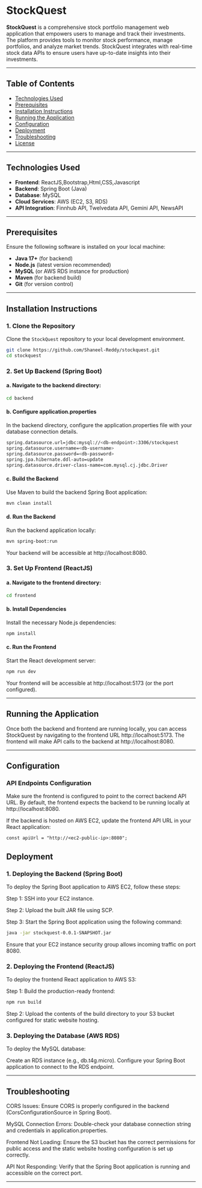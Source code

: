 # StockQuest

**StockQuest** is a comprehensive stock portfolio management web application that empowers users to manage and track their investments. The platform provides tools to monitor stock performance, manage portfolios, and analyze market trends. StockQuest integrates with real-time stock data APIs to ensure users have up-to-date insights into their investments.

---

## Table of Contents

- [Technologies Used](#technologies-used)
- [Prerequisites](#prerequisites)
- [Installation Instructions](#installation-instructions)
- [Running the Application](#running-the-application)
- [Configuration](#configuration)
- [Deployment](#deployment)
- [Troubleshooting](#troubleshooting)
- [License](#license)

---

## Technologies Used

- **Frontend**: ReactJS,Bootstrap,Html,CSS,Javascript
- **Backend**: Spring Boot (Java)
- **Database**: MySQL
- **Cloud Services**: AWS (EC2, S3, RDS)
- **API Integration**: Finnhub API, Twelvedata API, Gemini API, NewsAPI 

---

## Prerequisites

Ensure the following software is installed on your local machine:

- **Java 17+** (for backend)
- **Node.js** (latest version recommended)
- **MySQL** (or AWS RDS instance for production)
- **Maven** (for backend build)
- **Git** (for version control)

---

## Installation Instructions

### 1. Clone the Repository

Clone the `StockQuest` repository to your local development environment.

```bash
git clone https://github.com/Shaneel-Reddy/stockquest.git
cd stockquest
```

### 2. Set Up Backend (Spring Boot)

#### a. Navigate to the backend directory:

```bash
cd backend
```

#### b. Configure application.properties
In the backend directory, configure the application.properties file with your database connection details.
```bash
spring.datasource.url=jdbc:mysql://<db-endpoint>:3306/stockquest
spring.datasource.username=<db-username>
spring.datasource.password=<db-password>
spring.jpa.hibernate.ddl-auto=update
spring.datasource.driver-class-name=com.mysql.cj.jdbc.Driver
```

#### c. Build the Backend
Use Maven to build the backend Spring Boot application:

```bash
mvn clean install
```

#### d. Run the Backend
Run the backend application locally:

```bash
mvn spring-boot:run
```
Your backend will be accessible at http://localhost:8080.

### 3. Set Up Frontend (ReactJS)
#### a. Navigate to the frontend directory:
```bash
cd frontend
```
#### b. Install Dependencies
Install the necessary Node.js dependencies:

```bash
npm install
```
#### c. Run the Frontend
Start the React development server:

```bash
npm run dev
```
Your frontend will be accessible at http://localhost:5173 (or the port configured).

---

## Running the Application
Once both the backend and frontend are running locally, you can access StockQuest by navigating to the frontend URL http://localhost:5173. The frontend will make API calls to the backend at http://localhost:8080.

---

## Configuration
### API Endpoints Configuration
Make sure the frontend is configured to point to the correct backend API URL. By default, the frontend expects the backend to be running locally at http://localhost:8080.

If the backend is hosted on AWS EC2, update the frontend API URL in your React application:
```
const apiUrl = "http://<ec2-public-ip>:8080";
```

## Deployment
### 1. Deploying the Backend (Spring Boot)
To deploy the Spring Boot application to AWS EC2, follow these steps:

Step 1: SSH into your EC2 instance.

Step 2: Upload the built JAR file using SCP.

Step 3: Start the Spring Boot application using the following command:
```bash
java -jar stockquest-0.0.1-SNAPSHOT.jar
```
Ensure that your EC2 instance security group allows incoming traffic on port 8080.

### 2. Deploying the Frontend (ReactJS)
To deploy the frontend React application to AWS S3:

Step 1: Build the production-ready frontend:
```bash
npm run build
```
Step 2: Upload the contents of the build directory to your S3 bucket configured for static website hosting.
### 3. Deploying the Database (AWS RDS)
To deploy the MySQL database:

Create an RDS instance (e.g., db.t4g.micro).
Configure your Spring Boot application to connect to the RDS endpoint.

--- 

## Troubleshooting
CORS Issues: Ensure CORS is properly configured in the backend (CorsConfigurationSource in Spring Boot).

MySQL Connection Errors: Double-check your database connection string and credentials in application.properties.

Frontend Not Loading: Ensure the S3 bucket has the correct permissions for public access and the static website hosting configuration is set up correctly.

API Not Responding: Verify that the Spring Boot application is running and accessible on the correct port.

---
